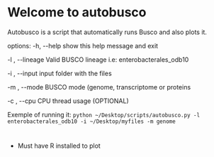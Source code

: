 # Welcome to autobusco
Autobusco is a script that automatically runs Busco and also plots it.

options:
  -h, --help       show this help message and exit<p>
  -l , --lineage   Valid BUSCO lineage i.e: enterobacterales_odb10<p>
  -i , --input     input folder with the files<p>
  -m , --mode      BUSCO mode (genome, transcriptome or proteins<p>
  -c , --cpu       CPU thread usage (OPTIONAL)<p>

Exemple of running it: <code>python ~/Desktop/scripts/autobusco.py -l enterobacterales_odb10 -i ~/Desktop/myfiles -m genome</code>
#
* Must have R installed to plot 
